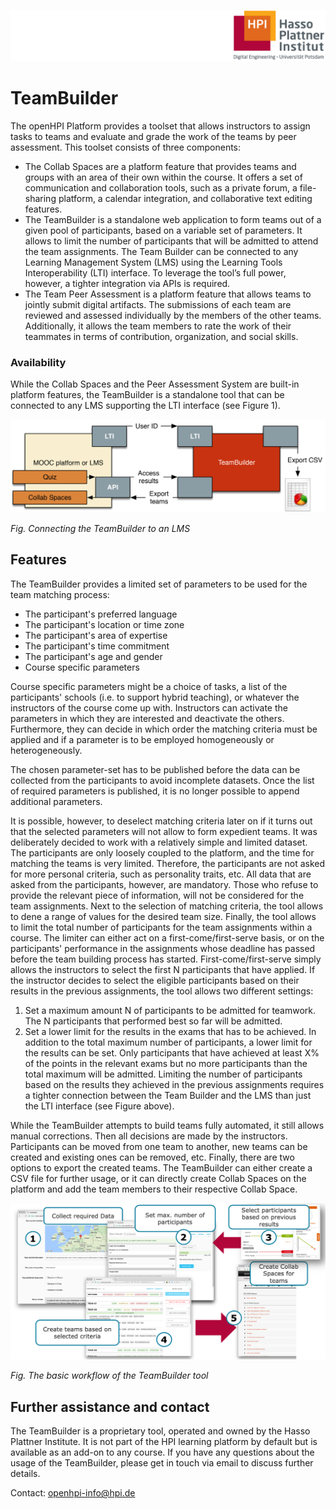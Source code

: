 ![HPI Logo](../../img/HPI_Logo.png)

# TeamBuilder

The openHPI Platform provides a toolset that allows instructors to assign tasks to teams and evaluate and grade the work of the teams by peer assessment. This toolset consists of three components: 

- The Collab Spaces are a platform feature that provides teams and groups with an area of their own within the course. It offers a set of communication and collaboration tools, such as a private forum, a file-sharing platform, a calendar integration, and collaborative text editing features.
- The TeamBuilder is a standalone web application to form teams out of a given pool of participants, based on a variable set of parameters. It allows to limit the number of participants that will be admitted to attend the team assignments. The Team Builder can be connected to any Learning Management System (LMS) using the Learning Tools Interoperability (LTI) interface. To leverage the tool’s full power, however, a tighter integration via APIs is required.
- The Team Peer Assessment is a platform feature that allows teams to jointly submit digital artifacts. The submissions of each team are reviewed and assessed individually by the members of the other teams. Additionally, it allows the team members to rate the work of their teammates in terms of contribution, organization, and social skills.

### Availability

While the Collab Spaces and the Peer Assessment System are built-in platform features, the TeamBuilder is a standalone tool that can be connected to any LMS supporting the LTI interface (see Figure 1). 



![Connecting the TeamBuilder to an LMS](../img/externaltools/teambuilder/teambuilder_lti.png)

*Fig. Connecting the TeamBuilder to an LMS*



## Features

The TeamBuilder provides a limited set of parameters to be used for the team matching process:

- The participant's preferred language 
- The participant's location or time zone 
- The participant's area of expertise 
- The participant's time commitment 
- The participant's age and gender 
- Course specific parameters

Course specific parameters might be a choice of tasks, a list of the participants' schools (i.e. to support hybrid teaching), or whatever the instructors of the course come up with. Instructors can activate the parameters in which they are interested and deactivate the others. Furthermore, they can decide in which order the matching criteria must be applied and if a parameter is to be employed homogeneously or heterogeneously.

The chosen parameter-set has to be published before the data can be collected from the participants to avoid incomplete datasets. Once the list of required parameters is published, it is no longer possible to append additional parameters.

It is possible, however, to deselect matching criteria later on if it turns out that the selected parameters will not allow to form expedient teams. It was deliberately decided to work with a relatively simple and limited dataset. The participants are only loosely coupled to the platform, and the time for matching the teams is very limited. Therefore, the participants are not asked for more personal criteria, such as personality traits, etc. All data that are asked from the participants, however, are mandatory. Those who refuse to provide the relevant piece of information, will not be considered for the team assignments. Next to the selection of matching criteria, the tool allows to dene a range of values for the desired team size. Finally, the tool allows to limit the total number of participants for the team assignments within a course. The limiter can either act on a first-come/first-serve basis, or on the participants' performance in the assignments whose deadline has passed before the team building process has started. First-come/first-serve simply allows the instructors to select the first N participants that have applied. If the instructor decides to select the eligible participants based on their results in the previous assignments, the tool allows two different settings:

1. Set a maximum amount N of participants to be admitted for teamwork. The N participants that performed best so far will be admitted. 
2. Set a lower limit for the results in the exams that has to be achieved. In addition to the total maximum number of participants, a lower limit for the results can be set. Only participants that have achieved at least X% of the points in the relevant exams but no more participants than the total maximum will be admitted. Limiting the number of participants based on the results they achieved in the previous assignments requires a tighter connection between the Team Builder and the LMS than just the LTI interface (see Figure above).

While the TeamBuilder attempts to build teams fully automated, it still allows manual corrections. Then all decisions are made by the instructors. Participants can be moved from one team to another, new teams can be created and existing ones can be removed, etc. Finally, there are two options to export the created teams. The TeamBuilder can either create a CSV file for further usage, or it can directly create Collab Spaces on the platform and add the team members to their respective Collab Space.



![The basic workflow of the TeamBuilder tool](../img/externaltools/teambuilder/teambuilder_wf.png)

*Fig. The basic workflow of the TeamBuilder tool*



## Further assistance and contact

The TeamBuilder is a proprietary tool, operated and owned by the Hasso Plattner Institute. It is not part of the HPI learning platform by default but is available as an add-on to any course. If you have any questions about the usage of the TeamBuilder, please get in touch via email to discuss further details. 

Contact: openhpi-info@hpi.de

